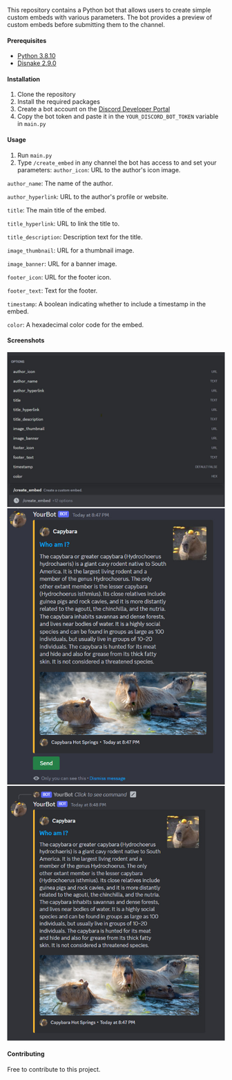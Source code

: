 This repository contains a Python bot that allows users to create simple custom embeds with various parameters. The bot provides a preview of custom embeds before submitting them to the channel.

#### Prerequisites
- [Python 3.8.10](https://www.python.org/downloads/release/python-3810/)
- [Disnake 2.9.0](https://pypi.org/project/disnake/)

#### Installation
1. Clone the repository
2. Install the required packages
3. Create a bot account on the [Discord Developer Portal](https://discord.com/developers/applications)
4. Copy the bot token and paste it in the `YOUR_DISCORD_BOT_TOKEN` variable in `main.py`

#### Usage
1. Run `main.py`
2. Type `/create_embed` in any channel the bot has access to and set your parameters:
`author_icon`: URL to the author's icon image.

`author_name`: The name of the author.

`author_hyperlink`: URL to the author's profile or website.

`title`: The main title of the embed.

`title_hyperlink`: URL to link the title to.

`title_description`: Description text for the title.

`image_thumbnail`: URL for a thumbnail image.

`image_banner`: URL for a banner image.

`footer_icon`: URL for the footer icon.

`footer_text`: Text for the footer.

`timestamp`: A boolean indicating whether to include a timestamp in the embed.

`color`: A hexadecimal color code for the embed.

#### Screenshots
![1](https://github.com/GoldenEggplant/simple-discord-embed-builder/blob/main/bot/assets/slash_command_create_embed_using_view.jpg)
![2](https://github.com/GoldenEggplant/simple-discord-embed-builder/blob/main/bot/assets/slash_command_create_embed_preview.jpg)
![3](https://github.com/GoldenEggplant/simple-discord-embed-builder/blob/main/bot/assets/slash_command_create_embed_send.jpg)

#### Contributing
Free to contribute to this project.
